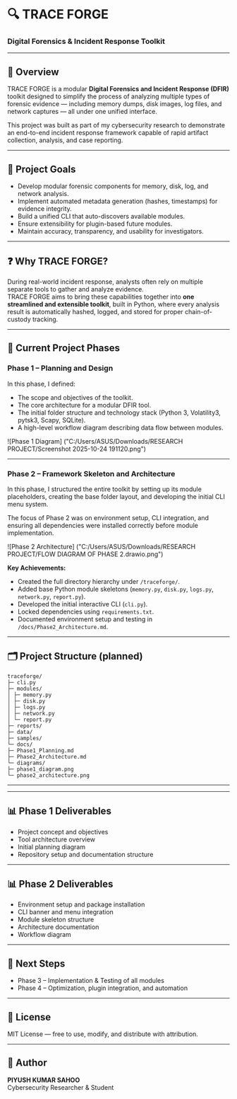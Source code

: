# 🔍 TRACE FORGE
### Digital Forensics & Incident Response Toolkit

---

## 📘 Overview
TRACE FORGE is a modular **Digital Forensics and Incident Response (DFIR)** toolkit designed to simplify the process of analyzing multiple types of forensic evidence — including memory dumps, disk images, log files, and network captures — all under one unified interface.

This project was built as part of my cybersecurity research to demonstrate an end-to-end incident response framework capable of rapid artifact collection, analysis, and case reporting.

---

## 🎯 Project Goals
- Develop modular forensic components for memory, disk, log, and network analysis.  
- Implement automated metadata generation (hashes, timestamps) for evidence integrity.  
- Build a unified CLI that auto-discovers available modules.  
- Ensure extensibility for plugin-based future modules.  
- Maintain accuracy, transparency, and usability for investigators.

---

## ❓ Why TRACE FORGE?
During real-world incident response, analysts often rely on multiple separate tools to gather and analyze evidence.  
TRACE FORGE aims to bring these capabilities together into **one streamlined and extensible toolkit**, built in Python, where every analysis result is automatically hashed, logged, and stored for proper chain-of-custody tracking.

---

## 🧱 Current Project Phases

### **Phase 1 – Planning and Design**
In this phase, I defined:
- The scope and objectives of the toolkit.  
- The core architecture for a modular DFIR tool.  
- The initial folder structure and technology stack (Python 3, Volatility3, pytsk3, Scapy, SQLite).  
- A high-level workflow diagram describing data flow between modules.

![Phase 1 Diagram] ("C:/Users/ASUS/Downloads/RESEARCH PROJECT/Screenshot 2025-10-24 191120.png")

---

### **Phase 2 – Framework Skeleton and Architecture**
In this phase, I structured the entire toolkit by setting up its module placeholders, creating the base folder layout, and developing the initial CLI menu system.

The focus of Phase 2 was on environment setup, CLI integration, and ensuring all dependencies were installed correctly before module implementation.

![Phase 2 Architecture] ("C:/Users/ASUS/Downloads/RESEARCH PROJECT/FLOW DIAGRAM OF PHASE 2.drawio.png")

**Key Achievements:**
- Created the full directory hierarchy under `/traceforge/`.  
- Added base Python module skeletons (`memory.py`, `disk.py`, `logs.py`, `network.py`, `report.py`).  
- Developed the initial interactive CLI (`cli.py`).  
- Locked dependencies using `requirements.txt`.  
- Documented environment setup and testing in `/docs/Phase2_Architecture.md`.

---


## 🗂️ Project Structure (planned)

```
traceforge/
├─ cli.py
├─ modules/
│ ├─ memory.py
│ ├─ disk.py
│ ├─ logs.py
│ ├─ network.py
│ └─ report.py
├─ reports/
├─ data/
├─ samples/
└─ docs/
├─ Phase1_Planning.md
├─ Phase2_Architecture.md
└─ diagrams/
├─ phase1_diagram.png
└─ phase2_architecture.png
```

---


---

## 📊 Phase 1 Deliverables
- Project concept and objectives  
- Tool architecture overview  
- Initial planning diagram  
- Repository setup and documentation structure  

---

## 📊 Phase 2 Deliverables
- Environment setup and package installation  
- CLI banner and menu integration  
- Module skeleton structure  
- Architecture documentation  
- Workflow diagram  

---

## 🧩 Next Steps
- Phase 3 – Implementation & Testing of all modules  
- Phase 4 – Optimization, plugin integration, and automation  

---

## 📜 License
MIT License — free to use, modify, and distribute with attribution.

---

## 👤 Author
**PIYUSH KUMAR SAHOO**  
Cybersecurity Researcher & Student
